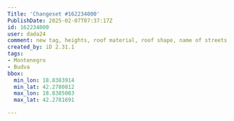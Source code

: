 ```yaml
---
Title: 'Changeset #162234000'
PublishDate: 2025-02-07T07:37:17Z
id: 162234000
user: dada24
comment: new tag, heights, roof material, roof shape, name of streets
created_by: iD 2.31.1
tags:
- Montenegro
- Budva
bbox:
  min_lon: 18.8383914
  min_lat: 42.2780812
  max_lon: 18.8385083
  max_lat: 42.2781691

---
```

